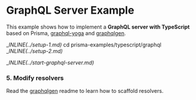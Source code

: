 # GraphQL Server Example

This example shows how to implement a **GraphQL server with TypeScript** based on Prisma, [graphql-yoga](https://github.com/prisma/graphql-yoga) and [graphqlgen](https://github.com/prisma/graphqlgen).

__INLINE(../_setup-1.md)__
cd prisma-examples/typescript/graphql
__INLINE(../_setup-2.md)__

__INLINE(../_start-graphql-server.md)__

### 5. Modify resolvers

Read the [graphqlgen](https://github.com/prisma/graphqlgen) readme to learn how to scaffold resolvers.